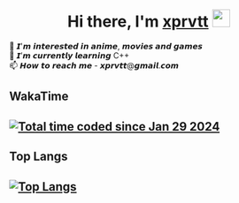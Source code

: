 <h1 align="center">Hi there, I'm <a href="https://github.com/xprvtt" target="_blank">xprvtt</a> 
<img src="https://github.com/blackcater/blackcater/raw/main/images/Hi.gif" height="32"/></h1>
👀 𝙄'𝙢 𝙞𝙣𝙩𝙚𝙧𝙚𝙨𝙩𝙚𝙙 𝙞𝙣 𝙖𝙣𝙞𝙢𝙚, 𝙢𝙤𝙫𝙞𝙚𝙨 𝙖𝙣𝙙 𝙜𝙖𝙢𝙚𝙨<br>
🌱 𝙄’𝙢 𝙘𝙪𝙧𝙧𝙚𝙣𝙩𝙡𝙮 𝙡𝙚𝙖𝙧𝙣𝙞𝙣𝙜 С++<br>
📫 𝙃𝙤𝙬 𝙩𝙤 𝙧𝙚𝙖𝙘𝙝 𝙢𝙚 - 𝙭𝙥𝙧𝙫𝙩𝙩@𝙜𝙢𝙖𝙞𝙡.𝙘𝙤𝙢<br>

<h2>WakaTime<h2>

<a href="https://wakatime.com/@018d551d-ea79-4bb8-9ea2-5f154fa99c60"><img src="https://wakatime.com/badge/user/018d551d-ea79-4bb8-9ea2-5f154fa99c60.svg" alt="Total time coded since Jan 29 2024" /></a> <br>
<h2>Top Langs<h2>

[![Top Langs](https://github-readme-stats.vercel.app/api/top-langs/?username=xprvtt&layout=compact)](https://github.com/anuraghazra/github-readme-stats)

<!---
<h1>LeetCode stats<h1>

[![xprvtt's LeetCode stats](https://leetcode-stats-six.vercel.app/?username=xprvtt)](https://github.com/KnlnKS/leetcode-stats)
--->




<!---
xprvtt/xprvtt is a ✨ special ✨ repository because its `README.md` (this file) appears on your GitHub profile.
You can click the Preview link to take a look at your changes.
--->
